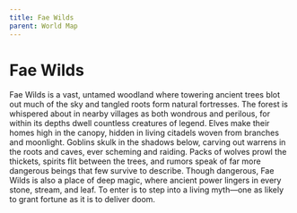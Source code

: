```yaml
---
title: Fae Wilds
parent: World Map
---
```


# Fae Wilds

Fae Wilds is a vast, untamed woodland where towering ancient trees blot out much of the sky and tangled roots form natural fortresses. The forest is whispered about in nearby villages as both wondrous and perilous, for within its depths dwell countless creatures of legend. Elves make their homes high in the canopy, hidden in living citadels woven from branches and moonlight. Goblins skulk in the shadows below, carving out warrens in the roots and caves, ever scheming and raiding. Packs of wolves prowl the thickets, spirits flit between the trees, and rumors speak of far more dangerous beings that few survive to describe. Though dangerous, Fae Wilds is also a place of deep magic, where ancient power lingers in every stone, stream, and leaf. To enter is to step into a living myth—one as likely to grant fortune as it is to deliver doom.
